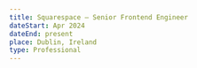 ```yaml
---
title: Squarespace – Senior Frontend Engineer
dateStart: Apr 2024
dateEnd: present
place: Dublin, Ireland
type: Professional
---
```

